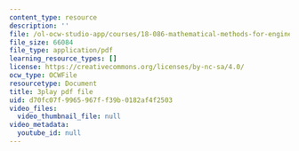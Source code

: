 ```yaml
---
content_type: resource
description: ''
file: /ol-ocw-studio-app/courses/18-086-mathematical-methods-for-engineers-ii-spring-2006/d70fc07f9965967ff39b0182af4f2503_NpTzMWTYbM8.pdf
file_size: 66084
file_type: application/pdf
learning_resource_types: []
license: https://creativecommons.org/licenses/by-nc-sa/4.0/
ocw_type: OCWFile
resourcetype: Document
title: 3play pdf file
uid: d70fc07f-9965-967f-f39b-0182af4f2503
video_files:
  video_thumbnail_file: null
video_metadata:
  youtube_id: null
---
```

